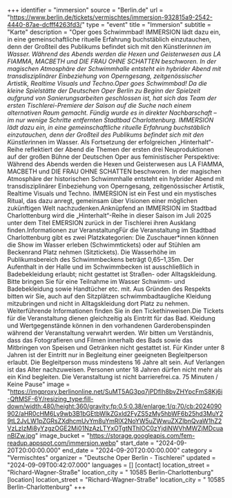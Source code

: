 +++
identifier = "immersion"
source = "Berlin.de"
url = "https://www.berlin.de/tickets/vermischtes/immersion-932815a9-2542-4440-87ae-dcfff4263fd3/"
type = "event"
title = "Immersion"
subtitle = "Karte"
description = "Oper goes Schwimmbad! IMMERSION lädt dazu ein, in eine gemeinschaftliche rituelle Erfahrung buchstäblich einzutauchen, denn der Großteil des Publikums befindet sich mit den Künstler*innen im Wasser. Während des Abends werden die Hexen und Geisterwesen aus LA FIAMMA, MACBETH und DIE FRAU OHNE SCHATTEN beschworen. In der magischen Atmosphäre der Schwimmhalle entsteht ein hybrider Abend mit transdisziplinärer Einbeziehung von Operngesang, zeitgenössischer Artistik, Realtime Visuals und Techno.Oper goes Schwimmbad! Da die kleine Spielstätte der Deutschen Oper Berlin zu Beginn der Spielzeit aufgrund von Sanierungsarbeiten geschlossen ist, hat sich das Team der ersten Tischlerei-Premiere der Saison auf die Suche nach einem alternativen Raum gemacht. Fündig wurde es in direkter Nachbarschaft – im nur wenige Schritte entfernten Stadtbad Charlottenburg. IMMERSION lädt dazu ein, in eine gemeinschaftliche rituelle Erfahrung buchstäblich einzutauchen, denn der Großteil des Publikums befindet sich mit den Künstler*innen im Wasser. Als Fortsetzung der erfolgreichen „Hinterhalt“-Reihe reflektiert der Abend die Themen der ersten drei Neuproduktionen auf der großen Bühne der Deutschen Oper aus feministischer Perspektive: Während des Abends werden die Hexen und Geisterwesen aus LA FIAMMA, MACBETH und DIE FRAU OHNE SCHATTEN beschworen. In der magischen Atmosphäre der historischen Schwimmhalle entsteht ein hybrider Abend mit transdisziplinärer Einbeziehung von Operngesang, zeitgenössischer Artistik, Realtime Visuals und Techno. IMMERSION ist ein Fest und ein mystisches Ritual, das dazu anregt, gemeinsam über Visionen einer möglichen zukünftigen Welt nachzudenken.Anknüpfend an IMMERSION im Stadtbad Charlottenburg wird die „Hinterhalt“-Reihe in dieser Saison im Juli 2025 unter dem Titel EMERSION zurück in der Tischlerei ihren Ausklang finden.Informationen zur VeranstaltungFür die Veranstaltung im Stadtbad Charlottenburg gibt es zwei Platzkategorien: Die Zuschauer*innen können die Show im Wasser erleben (Schwimmtickets) oder auf Stühlen am Beckenrand Platz nehmen (Sitztickets). Die Wasserhöhe im Publikumsbereich des Schwimmbeckens beträgt 0,65–1,35m. Der Aufenthalt in der Halle und im Schwimmbecken ist ausschließlich in Badebekleidung erlaubt; nicht gestattet ist Straßen- oder Alltagskleidung. Bitte bringen Sie für eine Teilnahme im Wasser Schwimm- und Badebekleidung sowie Handtücher etc. mit. Aus Gründen des Respekts bitten wir Sie, auch auf den Sitzplätzen schwimmbadtaugliche Kleidung mitzubringen und nicht in Alltagskleidung dort Platz zu nehmen. Weiterführende Informationen finden Sie in den Tickethinweisen.Die Tickets für die Veranstaltung dienen gleichzeitig als Eintritt für das Bad. Kleidung und Wertgegenstände können in den vorhandenen Garderobenspinden während der Veranstaltung verwahrt werden. Wir bitten um Verständnis, dass das Fotografieren und Filmen innerhalb des Bads sowie das Mitbringen von Speisen und Getränken nicht gestattet ist. Für Kinder unter 8 Jahren ist der Eintritt nur in Begleitung einer geeigneten Begleitperson erlaubt. Die Begleitperson muss mindestens 16 Jahre alt sein. Auf Verlangen ist das Alter nachzuweisen. Personen unter 18 Jahren dürfen nicht mehr als ein Kind begleiten. Die Veranstaltung ist nicht barrierefrei.ca. 75 Minuten / Keine Pause"
image = "https://imgproxy.berlinonline.net/SuMT5AG3pq7jPDfIh8bvZHYpcFmS8Kj6i-QftMSF-6Y/resizing_type:fill-down/width:480/height:360/gravity:fp:0.5:0.38/enlarge:1/q:70/cb:2024090902/aHR0cHM6Ly9wb3B1bGEtbWlkZGxld2FyZS5zMy5hbWF6b25hd3MuY29tL2JvLW1pZGRsZXdhcmUvYm8uYmRlX2NoYW5uZWwuZXZlbnQvaW1hZ2VzLzIzMi8yYzgzOGE2Mi01NzAzLTYxOTgtNThlOC0zYjdiNWVhMWZjMDcuanBlZw.jpg"
image_bucket = "https://storage.googleapis.com/fem-readup.appspot.com/immersion.webp"
start_date = "2024-09-20T20:00:00.000"
end_date = "2024-09-20T20:00:00.000"
category = "Vermischtes"
organizer = "Deutsche Oper Berlin - Tischlerei"
updated = "2024-09-09T00:42:07.000"
languages = []
[contact]
location_street = "Richard-Wagner-Straße"
location_city = " 10585 Berlin-Charlottenburg"
[location]
location_street = "Richard-Wagner-Straße"
location_city = " 10585 Berlin-Charlottenburg"
+++